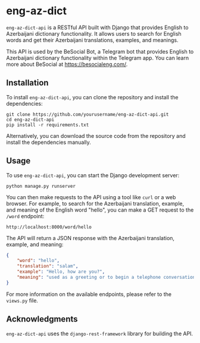 # eng-az-dict

`eng-az-dict-api` is a RESTful API built with Django that provides English to Azerbaijani dictionary functionality. It allows users to search for English words and get their Azerbaijani translations, examples, and meanings.

This API is used by the BeSocial Bot, a Telegram bot that provides English to Azerbaijani dictionary functionality within the Telegram app. You can learn more about BeSocial at https://besocialeng.com/.

## Installation

To install `eng-az-dict-api`, you can clone the repository and install the dependencies:

```
git clone https://github.com/yourusername/eng-az-dict-api.git
cd eng-az-dict-api
pip install -r requirements.txt
```

Alternatively, you can download the source code from the repository and install the dependencies manually.

## Usage

To use `eng-az-dict-api`, you can start the Django development server:

```
python manage.py runserver
```

You can then make requests to the API using a tool like `curl` or a web browser. For example, to search for the Azerbaijani translation, example, and meaning of the English word "hello", you can make a GET request to the `/word` endpoint:

```
http://localhost:8000/word/hello
```

The API will return a JSON response with the Azerbaijani translation, example, and meaning:

```json
{
    "word": "hello",
    "translation": "salam",
    "example": "Hello, how are you?",
    "meaning": "used as a greeting or to begin a telephone conversation"
}
```

For more information on the available endpoints, please refer to the `views.py` file.

## Acknowledgments

`eng-az-dict-api` uses the `django-rest-framework` library for building the API.
